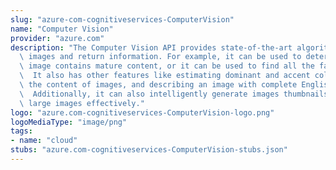 ```yaml
---
slug: "azure-com-cognitiveservices-ComputerVision"
name: "Computer Vision"
provider: "azure.com"
description: "The Computer Vision API provides state-of-the-art algorithms to process\
  \ images and return information. For example, it can be used to determine if an\
  \ image contains mature content, or it can be used to find all the faces in an image.\
  \  It also has other features like estimating dominant and accent colors, categorizing\
  \ the content of images, and describing an image with complete English sentences.\
  \  Additionally, it can also intelligently generate images thumbnails for displaying\
  \ large images effectively."
logo: "azure.com-cognitiveservices-ComputerVision-logo.png"
logoMediaType: "image/png"
tags:
- name: "cloud"
stubs: "azure.com-cognitiveservices-ComputerVision-stubs.json"
---
```

